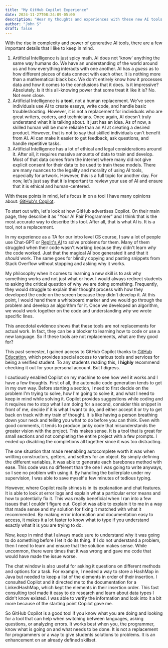 ```yaml
---
title: "My GitHub Copilot Experience"
date: 2024-11-27T08:24:09-05:00
description: "Hear my thoughts and experiences with these new AI tools that bring unease to some"
author: "John S"
draft: false
---
```


With the rise in complexity and power of generative AI tools, there are a few important details that I like to keep in mind.
1. Artificial Intelligence is just spicy math.  AI does not 'know' anything the same way humans do.  We have an understanding of the world around us and how everything interacts with one another.  AI has a _guess_ as to how different pieces of data connect with each other.  It is nothing more than a mathematical black box.  We don't entirely know how it processes data and how it comes to the conclusions that it does.  Is it impressive? Absolutely. Is it this all-knowing power that some treat it like it is? No. Not even close.
2. Artificial Intelligence is a **tool**, not a human replacement.  We've seen individuals use AI to create essays, write code, and handle basic troubleshooting.  However, it is not a replacement for individuals who are great writers, coders, and technicians.  Once again, AI doesn't truly understand what it is talking about.  It just has an idea.  As of now, a skilled human will be more reliable than an AI at creating a desired product.  However, that is not to say that skilled individuals can't benefit from AI.  AI can make it easier to get feedback, ask questions, and handle repetitive tasks.  
3. Artificial Intelligence has a lot of ethical and legal considerations around it.  After all, it requires massive amounts of data to train and develop.  Most of that data comes from the internet where many did not give explicit consent for their data to be used to train these models.  There are many nuances to the legality and morality of using AI tools, especially for artwork.  However, this is a full topic for another day.  For now, let's just say that it is important to review your use of AI and ensure that it is ethical and human-centered.

With these points in mind, let's focus in on a tool I have many opinions about: [GitHub's Copilot](https://github.com/features/copilot).  

To start out with, let's look at how GitHub advertises Copilot.  On their main page, they describe it as "Your AI Pair Programmer" and I think that is the most accurate way to describe this tool.  After all, that is what AI is. It is a tool, not a replacement.

In my experience as a TA for our intro level CS course, I saw a lot of people use Chat-GPT or [Replit's AI](https://replit.com/ai) to solve problems for them.  Many of them struggled when their code wasn't working because they didn't learn _why_ the code worked. Just that the magical AI box generated it and that it _should_ work.  The same goes for blindly copying and pasting snippets from Stack Overflow without stopping and asking why it works.

My philosophy when it comes to learning a new skill is to ask why something works and not just what or how. I would always redirect students to asking the critical question of why we are doing something.  Frequently, they would struggle to explain their thought process with how they developed the code on the screen because they didn't develop it.  At this point, I would hand them a whiteboard marker and we would go through the problem and develop an algorithm for it.  Once we developed an algorithm, we would work together on the code and understanding _why_ we wrote specific lines.

This anecdotal evidence shows that these tools are not replacements for actual work.  In fact, they can be a blocker to learning how to code or use a new language.  So if these tools are not replacements, what are they good for?

This past semester, I gained access to GitHub Copilot thanks to [GitHub Education](https://education.github.com/learner/learn), which provides special access to various tools and services for being a verified student.  To any students reading this, I **highly** recommend checking it out for your personal account.  But I digress.

I cautiously enabled Copilot on my machine to see how well it works and I have a few thoughts.  First of all, the automatic code generation tends to get in my own way.  Before starting a section, I need to first decide on the problem I'm trying to solve, how I'm going to solve it, and what I need to keep in mind while solving it. Copilot provides suggestions while coding and it requires me to stop what I am doing for a second, consider this snippet in front of me, decide if it is what I want to do, and either accept it or try to get back on track with my train of thought. It is like having a person breathing down your neck and telling you what to do before you can think.  Even with good comments, it tends to produce janky code that misunderstands the greater vision with the project.  This makes sense.  It is a tool that is great for small sections and not completing the entire project with a few prompts.  I ended up disabling the completions all together since it was too distracting.  

The one situation that made reenabling autocomplete worth it was when writting constructors, getters, and setters for an object.  By simply defining the different variables, it was able to generate each barebones method with ease.  This code was no different than the one I was going to write anyways, so I see no problem with using it. By handling the boilerplate under my supervision, I was able to save myself a few minutes of tedious typing.  

However, where Copilot really shines is in its explanation and chat features.  It is able to look at error logs and explain what a particular error means and how to potentially fix it.  This was really beneficial when I ran into a few issues that I couldn't figure out.  Copilot was able to explain it to me in a way that made sense and my solution for fixing it matched with what it recommended.  By making error information and documentation easy to access, it makes it a lot faster to know what to type if you understand exactly what it is you are trying to do.  

Now, keep in mind that I always made sure to understand why it was going to do something before I let it do its thing.  If I do not understand a problem, then I need to learn and ensure that the solution makes sense.  While uncommon, there were times that it was wrong and gave me code that would have made the issue worse. 

The chat window is also useful for asking it questions on different methods and options for a task.  For example, I needed a way to store a HashMap in Java but needed to keep a list of the elements in order of their insertion.  I consulted Copilot and it directed me to the documentation for a LinkedHashMap, which kept the elements in their insertion order.  This fast consulting tool made it easy to do research and learn about data types I didn't know existed.  I was able to verify the information and look into it a bit more because of the starting point Copilot gave me.

So GitHub Copilot is a good tool if you know what you are doing and looking for a tool that can help when switching between languages, asking questions, or analyzing errors.  It works best when you, the programmer, know what is going on and what needs to be done.  It is not a replacement for programmers or a way to give students solutions to problems.  It is an enhancement on an already defined skillset.  